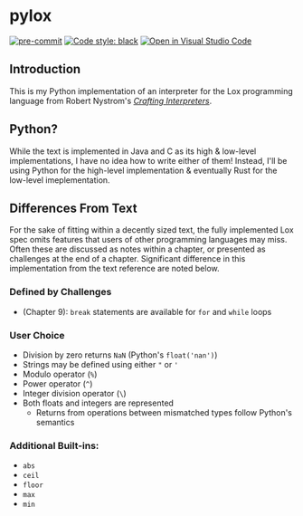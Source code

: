 # pylox
[![pre-commit](https://img.shields.io/badge/pre--commit-enabled-brightgreen?logo=pre-commit&logoColor=white)](https://github.com/pre-commit/pre-commit)
[![Code style: black](https://img.shields.io/badge/code%20style-black-black)](https://github.com/psf/black)
[![Open in Visual Studio Code](https://open.vscode.dev/badges/open-in-vscode.svg)](https://open.vscode.dev/sco1/pylox)

## Introduction
This is my Python implementation of an interpreter for the Lox programming language from Robert Nystrom's *[Crafting Interpreters](https://craftinginterpreters.com/)*.

## Python?
While the text is implemented in Java and C as its high & low-level implementations, I have no idea how to write either of them! Instead, I'll be using Python for the high-level implementation & eventually Rust for the low-level imeplementation.

## Differences From Text
For the sake of fitting within a decently sized text, the fully implemented Lox spec omits features that users of other programming languages may miss. Often these are discussed as notes within a chapter, or presented as challenges at the end of a chapter. Significant difference in this implementation from the text reference are noted below.
### Defined by Challenges
  * (Chapter 9): `break` statements are available for `for` and `while` loops
### User Choice
  * Division by zero returns `NaN` (Python's `float('nan')`)
  * Strings may be defined using either `"` or `'`
  * Modulo operator (`%`)
  * Power operator (`^`)
  * Integer division operator (`\`)
  * Both floats and integers are represented
    * Returns from operations between mismatched types follow Python's semantics

### Additional Built-ins:
  * `abs`
  * `ceil`
  * `floor`
  * `max`
  * `min`

